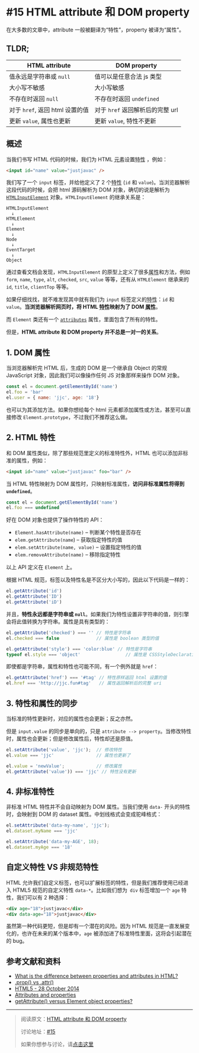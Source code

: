 # #15 HTML attribute 和 DOM property

在大多数的文章中，attribute 一般被翻译为“特性”，property 被译为“属性”。

## TLDR;

HTML attribute | DOM property
------------ | -------------
值永远是字符串或 `null` | 值可以是任意合法 js 类型
大小写不敏感 | 大小写敏感
不存在时返回 `null` | 不存在时返回 `undefined`
对于 `href`, 返回 html 设置的值 | 对于 `href` 返回解析后的完整 url
更新 `value`, 属性也更新 | 更新 `value`, 特性不更新

## 概述

当我们书写 HTML 代码的时候，我们为 HTML <abbr title="Element">元素</abbr>设置<abbr title="attribute">特性</abbr> ，例如：

```html
<input id="name" value="justjavac" />
```

我们写了一个 `input` 标签，并给他定义了 2 个<abbr title="attribute">特性</abbr> (`id` 和 `value`)。当浏览器解析这段代码的时候，会把 html 源码解析为 DOM 对象，确切的说是解析为 [`HTMLInputElement`](https://developer.mozilla.org/zh-CN/docs/Web/API/HTMLInputElement) 对象。`HTMLInputElement` 的继承关系是：

```
HTMLInputElement
  ↓
HTMLElement
  ↓
Element
  ↓
Node
  ↓
EventTarget
  ↓
Object
```

通过查看文档会发现，`HTMLInputElement` 的原型上定义了很多<abbr title="property">属性</abbr>和方法，例如 `form`, `name`, `type`, `alt`, `checked`, `src`, `value` 等等，还有从 `HTMLElement` 继承来的 `id`, `title`, `clientTop` 等等。

如果仔细找找，就不难发现其中就有我们为 `input` 标签定义的<abbr title="attribute">特性</abbr>：`id` 和 `value`。**当浏览器解析网页时，将 HTML <abbr title="attribute">特性</abbr>映射为了 DOM <abbr title="property">属性</abbr>**。

而 `Element` 类还有一个 [`attributes`](https://developer.mozilla.org/zh-CN/docs/Web/API/Element/attributes) 属性，里面包含了所有的特性。

但是，**HTML attribute 和 DOM property 并不总是一对一的关系**。

## 1. DOM 属性

当浏览器解析完 HTML 后，生成的 DOM 是一个继承自 Object 的常规 JavaScript 对象，因此我们可以像操作任何 JS 对象那样来操作 DOM 对象。

```js
const el = document.getElementById('name')
el.foo = 'bar'
el.user = { name: 'jjc', age: '18'}
```

也可以为其添加方法。如果你想给每个 html 元素都添加属性或方法，甚至可以直接修改 `Element.prototype`，不过我们不推荐这么做。

## 2. HTML 特性

和 DOM 属性类似，除了那些规范里定义的标准特性外，HTML 也可以添加非标准的属性，例如：

```html
<input id="name" value="justjavac" foo="bar" />
```

当 HTML 特性映射为 DOM 属性时，只映射标准属性，**访问非标准属性将得到 `undefined`**。

```js
const el = document.getElementById('name')
el.foo === undefined
```

好在 DOM 对象也提供了操作特性的 API：

- `Element.hasAttribute(name)` – 判断某个特性是否存在
- `elem.getAttribute(name`) – 获取指定特性的值
- `elem.setAttribute(name, value)` – 设置指定特性的值
- `elem.removeAttribute(name)` – 移除指定特性

以上 API 定义在 `Element` 上。

根据 HTML 规范，标签以及特性名是不区分大小写的，因此以下代码是一样的：

```js
el.getAttribute('id')
el.getAttribute('ID')
el.getAttribute('iD')
```

并且，**特性永远都是字符串或 `null`**。如果我们为特性设置非字符串的值，则引擎会将此值转换为字符串。属性是具有类型的：

```js
el.getAttribute('checked') === '' // 特性是字符串
el.checked === false              // 属性是 boolean 类型的值

el.getAttribute('style') === 'color:blue' // 特性是字符串
typeof el.style === 'object'                 // 属性是 CSSStyleDeclaration 对象
```

即使都是字符串，属性和特性也可能不同，有一个例外就是 `href`：

```js
el.getAttribute('href') === '#tag' // 特性原样返回 html 设置的值
el.href === 'http://jjc.fun#tag'   // 属性返回解析后的完整 uri
```

## 3. 特性和属性的同步

当标准的特性更新时，对应的属性也会更新；反之亦然。

但是 `input.value` 的同步是单向的，只是 `attribute --> property`。当修改特性时，属性也会更新；但是修改属性后，特性却还是原值。

```js
el.setAttribute('value', 'jjc');  // 修改特性
el.value === 'jjc'                // 属性也更新了  

el.value = 'newValue';            // 修改属性 
el.getAttribute('value')) === 'jjc' // 特性没有更新
```

## 4. 非标准特性

非标准 HTML 特性并不会自动映射为 DOM 属性。当我们使用 `data-` 开头的特性时，会映射到 DOM 的 dataset 属性。中划线格式会变成驼峰格式：

```js
el.setAttribute('data-my-name', 'jjc');
el.dataset.myName === 'jjc'

el.setAttribute('data-my-AGE', 18);
el.dataset.myAge === '18'
```

## 自定义特性 VS 非规范特性

HTML 允许我们自定义标签，也可以扩展标签的特性，但是我们推荐使用已经进入 HTML5 规范的自定义特性 `data-*`。比如我们想为` div` 标签增加一个 `age` 特性，我们可以有 2 种选择：

```html
<div age="18">justjavac</div>
<div data-age="18">justjavac</div>
```

虽然第一种代码更短，但是却有一个潜在的风险。因为 HTML 规范是一直发展变化的，也许在未来的某个版本中，`age` 被添加进了标准特性里面，这将会引起潜在的 bug。

## 参考文献和资料

- [What is the difference between properties and attributes in HTML?](https://stackoverflow.com/questions/6003819/what-is-the-difference-between-properties-and-attributes-in-html)
- [.prop() vs .attr()](https://stackoverflow.com/questions/5874652/prop-vs-attr)
- [HTML5 - 28 October 2014](https://www.w3.org/TR/html50/forms.html#the-input-element)
- [Attributes and properties](https://javascript.info/dom-attributes-and-properties)
- [getAttribute() versus Element object properties?](https://stackoverflow.com/questions/10280250/getattribute-versus-element-object-properties?noredirect=1&lq=1)

-----------

> 阅读原文：[HTML attribute 和 DOM property](https://github.com/justjavac/the-front-end-knowledge-you-may-not-know/blob/master/archives/015-dom-attributes-and-properties.md)
>
> 讨论地址：[#15](https://github.com/justjavac/the-front-end-knowledge-you-may-not-know/issues/15)
> 
> 如果你想参与讨论，请[点击这里](https://github.com/justjavac/the-front-end-knowledge-you-may-not-know)
